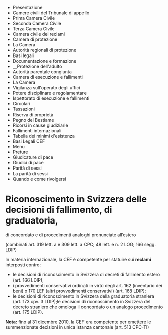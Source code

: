   * Presentazione
  * Camere civili del Tribunale di appello
  * Prima Camera Civile
  * Seconda Camera Civile
  * Terza Camera Civile
  * Camera civile dei reclami
  * Camera di protezione
  * La Camera
  * Autorità regionali di protezione
  * Basi legali
  * Documentazione e formazione
  *  __Protezione dell'adulto
  * Autorità parentale congiunta
  * Camera di esecuzione e fallimenti
  * La Camera
  * Vigilanza sull'operato degli uffici
  * Potere disciplinare e regolamentare
  * Ispettorato di esecuzione e fallimenti
  * Circolari
  * Tassazioni
  * Riserva di proprietà
  * Pegno del Bestiame
  * Ricorsi in cause giudiziarie
  * Fallimenti internazionali
  * Tabella dei minimi d'esistenza
  * Basi Legali CEF
  * Menu
  * Preture
  * Giudicature di pace
  * Giudici di pace
  * Parità di sessi 
  * La parità di sessi
  * Quando e come rivolgersi

#  Riconoscimento in Svizzera delle decisioni di fallimento, di graduatoria,
di concordato e di procedimenti analoghi pronunciate all’estero

(combinati art. 319 lett. a e 309 lett. a CPC; 48 lett. e n. 2 LOG; 166 segg.
LDIP)

In materia internazionale, la CEF è competente per statuire sui **reclami**
interposti contro:

  * le decisioni di riconoscimento in Svizzera di decreti di fallimento estero (art. 166 LDIP);
  * i provvedimenti conservativi ordinati in virtù degli art. 162 (inventario dei beni) o 170 LEF (altri provvedimenti conservativi) (art. 168 LDIP);
  * le decisioni di riconoscimento in Svizzera della graduatoria straniera (art. 173 cpv. 3 LDIP);le decisioni di riconoscimento in Svizzera del decreto straniero che omologa il concordato o un analogo procedimento (art. 175 LDIP).

 **Nota:** fino al 31 dicembre 2010, la CEF era competente per emettere le
summenzionate decisioni in unica istanza cantonale (art. 513 CPC-TI)

